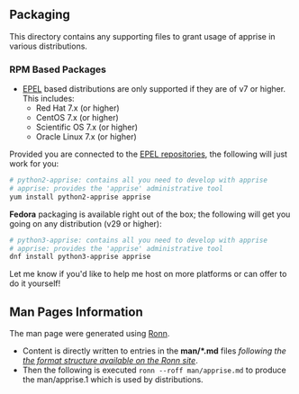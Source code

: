 ## Packaging
This directory contains any supporting files to grant usage of apprise in various distributions.

### RPM Based Packages
* [EPEL](https://fedoraproject.org/wiki/EPEL) based distributions are only supported if they are of v7 or higher. This includes:
   * Red Hat 7.x (or higher)
   * CentOS 7.x (or higher)
   * Scientific OS 7.x (or higher)
   * Oracle Linux 7.x (or higher)

Provided you are connected to the [EPEL repositories](https://fedoraproject.org/wiki/EPEL), the following will just work for you:
```bash
# python2-apprise: contains all you need to develop with apprise
# apprise: provides the 'apprise' administrative tool
yum install python2-apprise apprise
```

**Fedora** packaging is available right out of the box; the following will get you going on any distribution (v29 or higher):
```bash
# python3-apprise: contains all you need to develop with apprise
# apprise: provides the 'apprise' administrative tool
dnf install python3-apprise apprise
```

Let me know if you'd like to help me host on more platforms or can offer to do it yourself!

## Man Pages Information
The man page were generated using [Ronn](http://github.com/rtomayko/ronn/tree/0.7.3).
 - Content is directly written to entries in the **man/\*.md** files _following the
   [the format structure available on the Ronn site](https://github.com/rtomayko/ronn/blob/master/man/ronn.1.ronn)_.
 - Then the following is executed `ronn --roff man/apprise.md` to produce the man/apprise.1 which is used by distributions.
